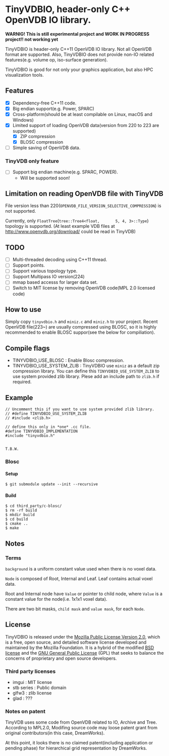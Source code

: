 # TinyVDBIO, header-only C++ OpenVDB IO library.

**WARNIG! This is still experimental project and WORK IN PROGRESS project!! not working yet**

TinyVDBIO is header-only C++11 OpenVDB IO library. Not all OpenVDB format are supported. Also, TinyVDBIO does not provide non-IO related features(e.g. volume op, iso-surface generation).

TinyVDBIO is good for not only your graphics application, but also HPC visualization tools.

## Features

* [x] Dependency-free C++11 code.
* [x] Big endian support(e.g. Power, SPARC)
* [x] Cross-platform(should be at least compilable on Linux, macOS and Windows)
* [x] Limited support of loading OpenVDB data(version from 220 to 223 are supported)
  * [x] ZIP compression
  * [x] BLOSC compression
* [ ] Simple saving of OpenVDB data.

### TinyVDB only feature

* [ ] Support big endian machine(e.g. SPARC, POWER).
  * Will be supported soon!

## Limitation on reading OpenVDB file with TinyVDB

File version less than 220(`OPENVDB_FILE_VERSION_SELECTIVE_COMPRESSION`) is not supported.

Currently, only `FloatTree`(`tree::Tree4<float,       5, 4, 3>::Type`) topology is supported.
(At least example VDB files at http://www.openvdb.org/download/ could be read in TinyVDB)

## TODO

* [ ] Multi-threaded decoding using C++11 thread.
* [ ] Support points.
* [ ] Support various topology type.
* [ ] Support Multipass IO version(224)
* [ ] mmap based accesss for larger data set.
* [ ] Switch to MIT license by removing OpenVDB code(MPL 2.0 licensed code)

## How to use

Simply copy `tinyvdbio.h` and `miniz.c` and `miniz.h` to your project.
Recent OpenVDB file(223~) are usually compressed using BLOSC, so it is highly recommended to enable BLOSC suppor(see the below for compiliation).

## Compile flags

* TINYVDBIO_USE_BLOSC : Enable Blosc compression.
* TINYVDBIO_USE_SYSTEM_ZLIB : TinyVDBIO use `miniz` as a default zip compression library. You can define this `TINYVDBIO_USE_SYSTEM_ZLIB` to use system provided zlib library. Plese add an include path to `zlib.h` if required.

## Example

```
// Uncomment this if you want to use system provided zlib library.
// #define TINYVDBIO_USE_SYSTEM_ZLIB
// #include <zlib.h>

// define this only in *one* .cc file.
#define TINYVDBIO_IMPLEMENTATION
#include "tinyvdbio.h"


T.B.W.
```

### Blosc

#### Setup

```
$ git submodule update --init --recursive
```

#### Build

```
$ cd third_party/c-blosc/
$ rm -rf build
$ mkdir build
$ cd build
$ cmake ..
$ make
```

## Notes

### Terms

`background` is a uniform constant value used when there is no voxel data.

`Node` is composed of Root, Internal and Leaf.
Leaf contains actual voxel data.

Root and Internal node have `Value` or pointer to child node, where `Value` is a constant value for the node(i.e. 1x1x1 voxel data).

There are two bit masks, `child mask` and `value mask`, for each `Node`.


## License

TinyVDBIO is released under the [Mozilla Public License Version 2.0](https://www.mozilla.org/MPL/2.0/), which is a free, open source, and detailed software license developed and maintained by the Mozilla Foundation. It is a hybrid of the modified [BSD license](https://en.wikipedia.org/wiki/BSD_licenses#3-clause) and the [GNU General Public License](https://en.wikipedia.org/wiki/GNU_General_Public_License) (GPL) that seeks to balance the concerns of proprietary and open source developers.

### Third party licenses

* imgui : MIT license
* stb series : Public domain
* glfw3 : zlib license
* glad : ???

### Notes on patent

TinyVDB uses some code from OpenVDB related to IO, Archive and Tree. According to MPL2.0, Modifing source code may loose patent grant from original contributors(in this case, DreamWorks).

At this point, it looks there is no claimed patent(including application or pending phase) for hierarchical grid representation by DreamWorks.
